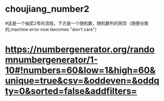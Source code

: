 # choujiang_number2

#这是一个抽奖2号的流程，下方是一个随机数，随机数列的网页（随便谷歌的,machine error now becomes "don't care"）

# https://numbergenerator.org/randomnumbergenerator/1-10#!numbers=60&low=1&high=60&unique=true&csv=&oddeven=&oddqty=0&sorted=false&addfilters=


